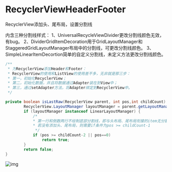 # RecyclerViewHeaderFooter
RecyclerView添加头、尾布局，设置分割线

内含三种分割线样式：
1、UniversalRecycleViewDivider更改分割线颜色无效，有bug。
2、DividerGridItemDecoration用于GridLayoutManager和StaggeredGridLayoutManager布局中的分割线，可更改分割线颜色。
3、SimpleLinearItemDecortion简单的自定义分割线，未定义方法更改分割线颜色。

```java
/**
 * 为RecyclerView添加Header和Footer：
 * RecyclerView的使用和ListView的使用差不多，无非就是那三步：
 * 第一，初始化RecyclerView；
 * 第二，初始化数据，并且将数据通过Adapter装在到View中；
 * 第三，通过setAdapter方法，将Adapter绑定到RecyclerView中。
 */
```

```java
private boolean isLastRaw(RecyclerView parent, int pos,int childCount) {
        RecyclerView.LayoutManager layoutManager = parent.getLayoutManager();
        if (layoutManager instanceof LinearLayoutManager) {
            /*
            * 第一行和倒数两行不绘制底部分割线，即与头布局、尾布局衔接的item无分割线
            * 若没有添加头、尾布局，则需要if条件为pos >= childCount-1
             */
            if (pos >= childCount-2 || pos==0)
                return true;
        }
        return false;
}
```

![img](https://github.com/ykmeory/Android_RecyclerViewHeaderFooter/blob/master/S70717-005845_meitu_1.jpg "截图")
